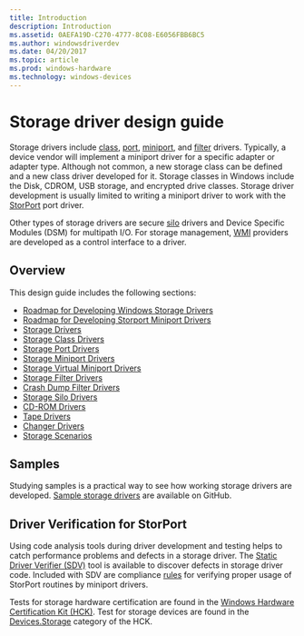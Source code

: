 ```yaml
---
title: Introduction
description: Introduction
ms.assetid: 0AEFA19D-C270-4777-8C08-E6056FBB6BC5
ms.author: windowsdriverdev
ms.date: 04/20/2017
ms.topic: article
ms.prod: windows-hardware
ms.technology: windows-devices
---
```


# Storage driver design guide


Storage drivers include [class](storage-class-drivers.md), [port](storage-port-drivers.md), [miniport](storage-miniport-drivers.md), and [filter](storage-filter-drivers.md) drivers. Typically, a device vendor will implement a miniport driver for a specific adapter or adapter type. Although not common, a new storage class can be defined and a new class driver developed for it. Storage classes in Windows include the Disk, CDROM, USB storage, and encrypted drive classes. Storage driver development is usually limited to writing a miniport driver to work with the [StorPort](storport-driver.md) port driver.

Other types of storage drivers are secure [silo](storage-silo-drivers.md) drivers and Device Specific Modules (DSM) for multipath I/O. For storage management, [WMI](https://msdn.microsoft.com/library/windows/hardware/ff567016) providers are developed as a control interface to a driver.

## <span id="Storage_Driver_WDK_Resources"></span><span id="storage_driver_wdk_resources"></span><span id="STORAGE_DRIVER_WDK_RESOURCES"></span>Overview
This design guide includes the following sections:
* [Roadmap for Developing Windows Storage Drivers](roadmap-for-developing-storage-drivers.md)  
* [Roadmap for Developing Storport Miniport Drivers](roadmap-for-developing-storport-miniport-drivers.md)  
* [Storage Drivers](storage-drivers.md)  
* [Storage Class Drivers](storage-class-drivers.md)  
* [Storage Port Drivers](storage-port-drivers.md)  
* [Storage Miniport Drivers](storage-miniport-drivers.md)  
* [Storage Virtual Miniport Drivers](storage-virtual-miniport-drivers.md)  
* [Storage Filter Drivers](storage-filter-drivers.md)  
* [Crash Dump Filter Drivers](crash-dump-filter-drivers.md)  
* [Storage Silo Drivers](storage-silo-drivers.md)  
* [CD-ROM Drivers](cd-rom-drivers.md)  
* [Tape Drivers](tape-drivers.md)  
* [Changer Drivers](changer-drivers.md)  
* [Storage Scenarios](storage-scenarios.md)  

## Samples
Studying samples is a practical way to see how working storage drivers are developed. [Sample storage drivers](http://go.microsoft.com/fwlink/p/?LinkId=616047) are available on GitHub.

## <span id="Driver_Verification_for_StorPort"></span><span id="driver_verification_for_storport"></span><span id="DRIVER_VERIFICATION_FOR_STORPORT"></span>Driver Verification for StorPort


Using code analysis tools during driver development and testing helps to catch performance problems and defects in a storage driver. The [Static Driver Verifier (SDV)](https://msdn.microsoft.com/library/windows/hardware/ff552808) tool is available to discover defects in storage driver code. Included with SDV are compliance [rules](https://msdn.microsoft.com/library/windows/hardware/hh454238) for verifying proper usage of StorPort routines by miniport drivers.

Tests for storage hardware certification are found in the [Windows Hardware Certification Kit (HCK)](https://go.microsoft.com/fwlink/p/?LinkId=733613). Test for storage devices are found in the [Devices.Storage](https://msdn.microsoft.com/library/windows/hardware/jj125097) category of the HCK.

 

 





